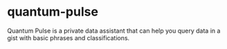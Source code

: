# quantum-pulse
Quantum Pulse is a private data assistant that can help you query data in a gist with basic phrases and classifications.
